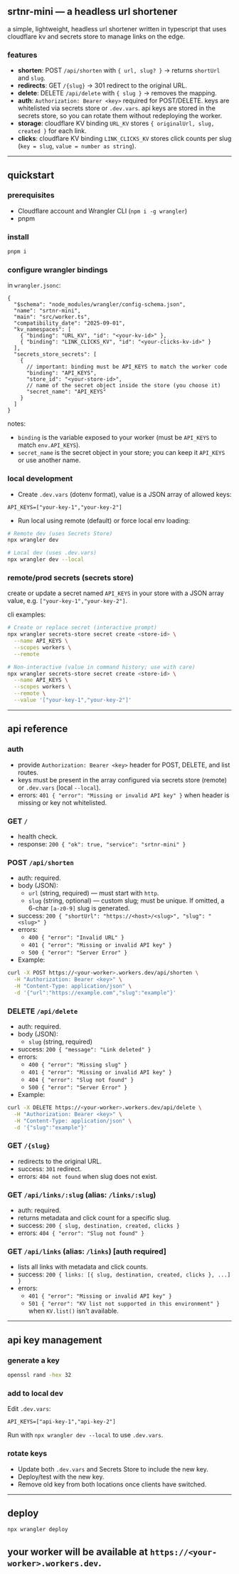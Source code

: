 ## srtnr-mini — a headless url shortener

a simple, lightweight, headless url shortener written in typescript that uses cloudflare kv and secrets store to manage links on the edge.

### features
- **shorten**: POST `/api/shorten` with `{ url, slug? }` → returns `shortUrl` and `slug`.
- **redirects**: GET `/{slug}` → 301 redirect to the original URL.
- **delete**: DELETE `/api/delete` with `{ slug }` → removes the mapping.
- **auth**: `Authorization: Bearer <key>` required for POST/DELETE. keys are whitelisted via secrets store or `.dev.vars`. api keys are stored in the secrets store, so you can rotate them without redeploying the worker.
- **storage**: cloudflare KV binding `URL_KV` stores `{ originalUrl, slug, created }` for each link.
- **clicks**: cloudflare KV binding `LINK_CLICKS_KV` stores click counts per slug (`key = slug`, `value = number as string`).

---

## quickstart

### prerequisites
- Cloudflare account and Wrangler CLI (`npm i -g wrangler`)
- pnpm

### install
```bash
pnpm i
```

### configure wrangler bindings
in `wrangler.jsonc`:

```jsonc
{
  "$schema": "node_modules/wrangler/config-schema.json",
  "name": "srtnr-mini",
  "main": "src/worker.ts",
  "compatibility_date": "2025-09-01",
  "kv_namespaces": [
    { "binding": "URL_KV", "id": "<your-kv-id>" },
    { "binding": "LINK_CLICKS_KV", "id": "<your-clicks-kv-id>" }
  ],
  "secrets_store_secrets": [
    {
      // important: binding must be API_KEYS to match the worker code
      "binding": "API_KEYS",
      "store_id": "<your-store-id>",
      // name of the secret object inside the store (you choose it)
      "secret_name": "API_KEYS"
    }
  ]
}
```

notes:
- `binding` is the variable exposed to your worker (must be `API_KEYS` to match `env.API_KEYS`).
- `secret_name` is the secret object in your store; you can keep it `API_KEYS` or use another name.

### local development
- Create `.dev.vars` (dotenv format), value is a JSON array of allowed keys:

```dotenv
API_KEYS=["your-key-1","your-key-2"]
```

- Run local using remote (default) or force local env loading:
```bash
# Remote dev (uses Secrets Store)
npx wrangler dev

# Local dev (uses .dev.vars)
npx wrangler dev --local
```

### remote/prod secrets (secrets store)
create or update a secret named `API_KEYS` in your store with a JSON array value, e.g. `["your-key-1","your-key-2"]`.

cli examples:
```bash
# Create or replace secret (interactive prompt)
npx wrangler secrets-store secret create <store-id> \
  --name API_KEYS \
  --scopes workers \
  --remote

# Non-interactive (value in command history; use with care)
npx wrangler secrets-store secret create <store-id> \
  --name API_KEYS \
  --scopes workers \
  --remote \
  --value '["your-key-1","your-key-2"]'
```

---

## api reference

### auth
- provide `Authorization: Bearer <key>` header for POST, DELETE, and list routes.
- keys must be present in the array configured via secrets store (remote) or `.dev.vars` (local `--local`).
- errors: `401 { "error": "Missing or invalid API key" }` when header is missing or key not whitelisted.

### GET `/`
- health check.
- response: `200 { "ok": true, "service": "srtnr-mini" }`

### POST `/api/shorten`
- auth: required.
- body (JSON):
  - `url` (string, required) — must start with `http`.
  - `slug` (string, optional) — custom slug; must be unique. If omitted, a 6-char `[a-z0-9]` slug is generated.
- success: `200 { "shortUrl": "https://<host>/<slug>", "slug": "<slug>" }`
- errors:
  - `400 { "error": "Invalid URL" }`
  - `401 { "error": "Missing or invalid API key" }`
  - `500 { "error": "Server Error" }`
- Example:
```bash
curl -X POST https://<your-worker>.workers.dev/api/shorten \
  -H "Authorization: Bearer <key>" \
  -H "Content-Type: application/json" \
  -d '{"url":"https://example.com","slug":"example"}'
```

### DELETE `/api/delete`
- auth: required.
- body (JSON):
  - `slug` (string, required)
- success: `200 { "message": "Link deleted" }`
- errors:
  - `400 { "error": "Missing slug" }`
  - `401 { "error": "Missing or invalid API key" }`
  - `404 { "error": "Slug not found" }`
  - `500 { "error": "Server Error" }`
- Example:
```bash
curl -X DELETE https://<your-worker>.workers.dev/api/delete \
  -H "Authorization: Bearer <key>" \
  -H "Content-Type: application/json" \
  -d '{"slug":"example"}'
```

### GET `/{slug}`
- redirects to the original URL.
- success: `301` redirect.
- errors: `404 not found` when slug does not exist.

### GET `/api/links/:slug` (alias: `/links/:slug`)
- auth: required.
- returns metadata and click count for a specific slug.
- success: `200 { slug, destination, created, clicks }`
- errors: `404 { "error": "Slug not found" }`

### GET `/api/links` (alias: `/links`) [auth required]
- lists all links with metadata and click counts.
- success: `200 { links: [{ slug, destination, created, clicks }, ...] }`
- errors:
  - `401 { "error": "Missing or invalid API key" }`
  - `501 { "error": "KV list not supported in this environment" }` when `KV.list()` isn't available.

---

## api key management

### generate a key 
```bash
openssl rand -hex 32
```

### add to local dev
Edit `.dev.vars`:
```dotenv
API_KEYS=["api-key-1","api-key-2"]
```
Run with `npx wrangler dev --local` to use `.dev.vars`.

### rotate keys
- Update both `.dev.vars` and Secrets Store to include the new key.
- Deploy/test with the new key.
- Remove old key from both locations once clients have switched.

---

## deploy
```bash
npx wrangler deploy
```

your worker will be available at `https://<your-worker>.workers.dev`. 
---


